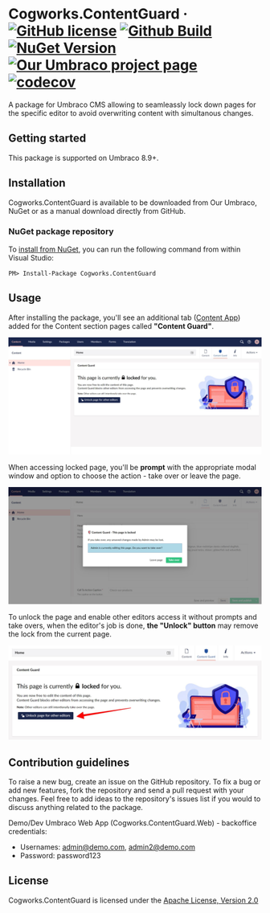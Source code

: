 # Cogworks.ContentGuard &middot; [![GitHub license](https://img.shields.io/badge/license-Apache%202.0-blue.svg)](LICENSE.md) [![Github Build](https://img.shields.io/github/workflow/status/thecogworks/cogworks.contentguard/Changelog%20generator%20and%20NuGet%20Releasing)](https://github.com/thecogworks/Cogworks.ContentGuard/actions?query=workflow%3A%22Changelog+generator+and+NuGet+Releasing%22) [![NuGet Version](https://img.shields.io/nuget/v/Cogworks.ContentGuard)](https://www.nuget.org/packages/Cogworks.ContentGuard/) [![Our Umbraco project page](https://img.shields.io/badge/our-umbraco-orange.svg)]() [![codecov](https://codecov.io/gh/thecogworks/Cogworks.ContentGuard/branch/master/graph/badge.svg?token=UMLJ5S8UJX)](undefined)

A package for Umbraco CMS allowing to seamleassly lock down pages for the specific editor to avoid overwriting content with simultanous changes.

## Getting started

This package is supported on Umbraco 8.9+.

## Installation

Cogworks.ContentGuard is available to be downloaded from Our Umbraco, NuGet or as a manual download directly from GitHub.

### NuGet package repository

To [install from NuGet](https://www.nuget.org/packages/Cogworks.ContentGuard), you can run the following command from within Visual Studio:

```
PM> Install-Package Cogworks.ContentGuard
```

## Usage

After installing the package, you'll see an additional tab ([Content App](https://our.umbraco.com/documentation/extending/Content-Apps/)) added for the Content section pages called **"Content Guard"**.

![](docs/img/cg-example-1.jpeg?raw=true)

When accessing locked page, you'll be **prompt** with the appropriate modal window and option to choose the action - take over or leave the page.

![](docs/img/cg-example-2.jpeg?raw=true)

To unlock the page and enable other editors access it without prompts and take overs, when the editor's job is done, **the "Unlock" button** may remove the lock from the current page.

![](docs/img/cg-example-3.jpeg?raw=true)

## Contribution guidelines

To raise a new bug, create an issue on the GitHub repository. To fix a bug or add new features, fork the repository and send a pull request with your changes. Feel free to add ideas to the repository's issues list if you would to discuss anything related to the package.

Demo/Dev Umbraco Web App (Cogworks.ContentGuard.Web) - backoffice credentials:
- Usernames: admin@demo.com, admin2@demo.com
- Password: password123

## License
  
Cogworks.ContentGuard is licensed under the [Apache License, Version 2.0](https://opensource.org/licenses/Apache-2.0)